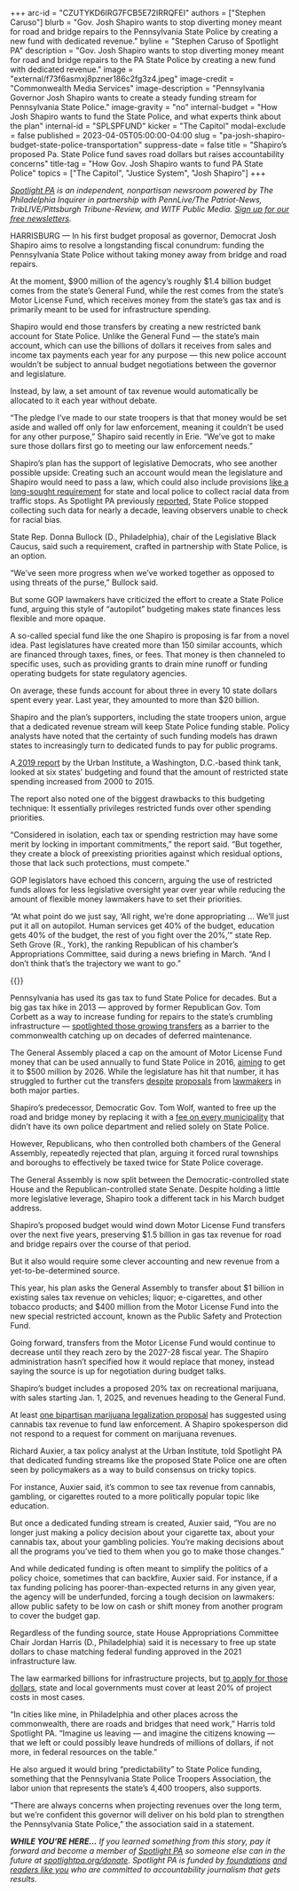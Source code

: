+++
arc-id = "CZUTYKD6IRG7FCB5E72IRRQFEI"
authors = ["Stephen Caruso"]
blurb = "Gov. Josh Shapiro wants to stop diverting money meant for road and bridge repairs to the Pennsylvania State Police by creating a new fund with dedicated revenue."
byline = "Stephen Caruso of Spotlight PA"
description = "Gov. Josh Shapiro wants to stop diverting money meant for road and bridge repairs to the PA State Police by creating a new fund with dedicated revenue."
image = "external/f73f6asmxj8pzner186c2fg3z4.jpeg"
image-credit = "Commonwealth Media Services"
image-description = "Pennsylvania Governor Josh Shapiro wants to create a steady funding stream for Pennsylvania State Police."
image-gravity = "no"
internal-budget = "How Josh Shapiro wants to fund the State Police, and what experts think about the plan"
internal-id = "SPLSPFUND"
kicker = "The Capitol"
modal-exclude = false
published = 2023-04-05T05:00:00-04:00
slug = "pa-josh-shapiro-budget-state-police-transportation"
suppress-date = false
title = "Shapiro’s proposed Pa. State Police fund saves road dollars but raises accountability concerns"
title-tag = "How Gov. Josh Shapiro wants to fund PA State Police"
topics = ["The Capitol", "Justice System", "Josh Shapiro"]
+++

<a href="https://www.spotlightpa.org/"><i>Spotlight PA</i></a><i> is an independent, nonpartisan newsroom powered by The Philadelphia Inquirer in partnership with PennLive/The Patriot-News, TribLIVE/Pittsburgh Tribune-Review, and WITF Public Media. </i><a href="https://www.spotlightpa.org/newsletters"><i>Sign up for our free newsletters</i></a><i>.</i>

HARRISBURG — In his first budget proposal as governor, Democrat Josh Shapiro aims to resolve a longstanding fiscal conundrum: funding the Pennsylvania State Police without taking money away from bridge and road repairs.

At the moment, $900 million of the agency’s roughly $1.4 billion budget comes from the state’s General Fund, while the rest comes from the state’s Motor License Fund, which receives money from the state’s gas tax and is primarily meant to be used for infrastructure spending.

Shapiro would end those transfers by creating a new restricted bank account for State Police. Unlike the General Fund — the state’s main account, which can use the billions of dollars it receives from sales and income tax payments each year for any purpose — this new police account wouldn’t be subject to annual budget negotiations between the governor and legislature.

<script src="https://www.spotlightpa.org/embed.js" async></script><div data-spl-embed-version="1" data-spl-src="https://www.spotlightpa.org/embeds/newsletter/"></div>


Instead, by law, a set amount of tax revenue would automatically be allocated to it each year without debate.

“The pledge I’ve made to our state troopers is that that money would be set aside and walled off only for law enforcement, meaning it couldn’t be used for any other purpose,” Shapiro said recently in Erie. “We’ve got to make sure those dollars first go to meeting our law enforcement needs.”

Shapiro’s plan has the support of legislative Democrats, who see another possible upside: Creating such an account would mean the legislature and Shapiro would need to pass a law, which could also include provisions <a href="https://www.penncapital-star.com/civil-rights-social-justice/pa-black-caucus-pushes-for-universal-traffic-stop-racial-data-collection">like a long-sought requirement</a> for state and local police to collect racial data from traffic stops. As Spotlight PA previously <a href="https://www.spotlightpa.org/news/2022/10/pa-state-police-traffic-stop-racial-discrimination-data-problems/" target="_blank">reported</a>, State Police stopped collecting such data for nearly a decade, leaving observers unable to check for racial bias.

State Rep. Donna Bullock (D., Philadelphia), chair of the Legislative Black Caucus, said such a requirement, crafted in partnership with State Police, is an option.

“We’ve seen more progress when we’ve worked together as opposed to using threats of the purse,” Bullock said.

But some GOP lawmakers have criticized the effort to create a State Police fund, arguing this style of “autopilot” budgeting makes state finances less flexible and more opaque.

A so-called special fund like the one Shapiro is proposing is far from a novel idea. Past legislatures have created more than 150 similar accounts, which are financed through taxes, fines, or fees. That money is then channeled to specific uses, such as providing grants to drain mine runoff or funding operating budgets for state regulatory agencies.

On average, these funds account for about three in every 10 state dollars spent every year. Last year, they amounted to more than $20 billion.

Shapiro and the plan’s supporters, including the state troopers union, argue that a dedicated revenue stream will keep State Police funding stable. Policy analysts have noted that the certainty of such funding models has drawn states to increasingly turn to dedicated funds to pay for public programs.

A<a href="https://www.urban.org/sites/default/files/publication/100728/fiscal_democracy_in_the_states_how_much_spending_is_on_autopilot_6.pdf"> 2019 report</a> by the Urban Institute, a Washington, D.C.-based think tank, looked at six states’ budgeting and found that the amount of restricted state spending increased from 2000 to 2015.

The report also noted one of the biggest drawbacks to this budgeting technique: It essentially privileges restricted funds over other spending priorities.

“Considered in isolation, each tax or spending restriction may have some merit by locking in important commitments,” the report said. “But together, they create a block of preexisting priorities against which residual options, those that lack such protections, must compete.”

GOP legislators have echoed this concern, arguing the use of restricted funds allows for less legislative oversight year over year while reducing the amount of flexible money lawmakers have to set their priorities.

“At what point do we just say, ‘All right, we’re done appropriating … We’ll just put it all on autopilot. Human services get 40% of the budget, education gets 40% of the budget, the rest of you fight over the 20%,’” state Rep. Seth Grove (R., York), the ranking Republican of his chamber’s Appropriations Committee, said during a news briefing in March. “And I don’t think that’s the trajectory we want to go.”

{{<picture src="external/49g0fw8jgzh6a8cvjhcve4d5x4.jpeg" description="Pennsylvania has used its gas tax to fund State Police for decades. But a big gas tax hike in 2013 — approved by former Republican Gov. Tom Corbett as a way to increase funding for repairs to the state’s crumbling infrastructure — spotlighted those growing transfers as a barrier to the commonwealth catching up on decades of deferred maintenance." caption="Pennsylvania has used its gas tax to fund State Police for decades. But a big gas tax hike in 2013 — approved by former Republican Gov. Tom Corbett as a way to increase funding for repairs to the state’s crumbling infrastructure — spotlighted those growing transfers as a barrier to the commonwealth catching up on decades of deferred maintenance." credit="Commonwealth Media Services">}}

Pennsylvania has used its gas tax to fund State Police for decades. But a big gas tax hike in 2013 — approved by former Republican Gov. Tom Corbett as a way to increase funding for repairs to the state’s crumbling infrastructure — <a href="https://web.archive.org/20220128174343/https://www.paauditor.gov/Media/Default/Reports/PA%20Department%20of%20Transportation%20Audit%20Report%2004-25-19.pdf">spotlighted those growing transfers</a> as a barrier to the commonwealth catching up on decades of deferred maintenance.

The General Assembly placed a cap on the amount of Motor License Fund money that can be used annually to fund State Police in 2016, <a href="https://web.archive.org/20210413083330/http://pahighwayinfo.org/2016/07/state-fy-2016-17-budget-finalized/">aiming</a> to get it to $500 million by 2026. While the legislature has hit that number, it has struggled to further cut the transfers <a href="https://triblive.com/news/pennsylvania/senate-bill-would-continue-to-reduce-state-police-funding-from-motor-license-fund/">despite</a> <a href="https://www.penncapital-star.com/government-politics/can-you-pay-for-infrastructure-repairs-without-raising-state-taxes-in-new-plan-house-gop-says-yes/">proposals</a> from <a href="https://www.pennlive.com/news/2017/04/paying_for_state_police_rep_st.html">lawmakers</a> in both major parties.

Shapiro’s predecessor, Democratic Gov. Tom Wolf, wanted to free up the road and bridge money by replacing it with a <a href="https://www.pennlive.com/news/2021/02/pa-budget-gov-tom-wolf-calls-for-state-police-fee-for-municipalities-again.html">fee on every municipality</a> that didn’t have its own police department and relied solely on State Police.

However, Republicans, who then controlled both chambers of the General Assembly, repeatedly rejected that plan, arguing it forced rural townships and boroughs to effectively be taxed twice for State Police coverage.

The General Assembly is now split between the Democratic-controlled state House and the Republican-controlled state Senate. Despite holding a little more legislative leverage, Shapiro took a different tack in his March budget address.

Shapiro’s proposed budget would wind down Motor License Fund transfers over the next five years, preserving $1.5 billion in gas tax revenue for road and bridge repairs over the course of that period.

But it also would require some clever accounting and new revenue from a yet-to-be-determined source.

This year, his plan asks the General Assembly to transfer about $1 billion in existing sales tax revenue on vehicles; liquor; e-cigarettes, and other tobacco products; and $400 million from the Motor License Fund into the new special restricted account, known as the Public Safety and Protection Fund.

Going forward, transfers from the Motor License Fund would continue to decrease until they reach zero by the 2027-28 fiscal year. The Shapiro administration hasn’t specified how it would replace that money, instead saying the source is up for negotiation during budget talks.

Shapiro’s budget includes a proposed 20% tax on recreational marijuana, with sales starting Jan. 1, 2025, and revenues heading to the General Fund.

At least <a href="https://www.legis.state.pa.us/cfdocs/Legis/CSM/showMemoPublic.cfm?chamber=S&SPick=20210&cosponId=36290">one bipartisan marijuana legalization proposal</a> has suggested using cannabis tax revenue to fund law enforcement. A Shapiro spokesperson did not respond to a request for comment on marijuana revenues.

Richard Auxier, a tax policy analyst at the Urban Institute, told Spotlight PA that dedicated funding streams like the proposed State Police one are often seen by policymakers as a way to build consensus on tricky topics.

For instance, Auxier said, it’s common to see tax revenue from cannabis, gambling, or cigarettes routed to a more politically popular topic like education.

But once a dedicated funding stream is created, Auxier said, “You are no longer just making a policy decision about your cigarette tax, about your cannabis tax, about your gambling policies. You’re making decisions about all the programs you’ve tied to them when you go to make those changes.”

And while dedicated funding is often meant to simplify the politics of a policy choice, sometimes that can backfire, Auxier said. For instance, if a tax funding policing has poorer-than-expected returns in any given year, the agency will be underfunded, forcing a tough decision on lawmakers: allow public safety to be low on cash or shift money from another program to cover the budget gap.

<script src="https://www.spotlightpa.org/embed.js" async></script><div data-spl-embed-version="1" data-spl-src="https://www.spotlightpa.org/embeds/donate/"></div>


Regardless of the funding source, state House Appropriations Committee Chair Jordan Harris (D., Philadelphia) said it is necessary to free up state dollars to chase matching federal funding approved in the 2021 infrastructure law.

The law earmarked billions for infrastructure projects, but <a href="https://www.transportation.gov/sites/dot.gov/files/2023-02/RAISE%202023%20NOFO%20Amendment2.pdf">to apply for those dollars</a>, state and local governments must cover at least 20% of project costs in most cases.

“In cities like mine, in Philadelphia and other places across the commonwealth, there are roads and bridges that need work,” Harris told Spotlight PA. “Imagine us leaving — and imagine the citizens knowing — that we left or could possibly leave hundreds of millions of dollars, if not more, in federal resources on the table.”

He also argued it would bring “predictability” to State Police funding, something that the Pennsylvania State Police Troopers Association, the labor union that represents the state’s 4,400 troopers, also supports.

“There are always concerns when projecting revenues over the long term, but we’re confident this governor will deliver on his bold plan to strengthen the Pennsylvania State Police,” the association said in a statement.

<i><b>WHILE YOU’RE HERE...</b></i><i> If you learned something from this story, pay it forward and become a member of </i><a href="https://www.spotlightpa.org/"><i>Spotlight PA</i></a><i> so someone else can in the future at </i><a href="https://www.spotlightpa.org/donate"><i>spotlightpa.org/donate</i></a><i>. Spotlight PA is funded by</i><a href="https://www.spotlightpa.org/support"><i> foundations</i></a><i> </i><a href="https://www.spotlightpa.org/support"><i>and readers like you</i></a><i> who are committed to accountability journalism that gets results.</i>
